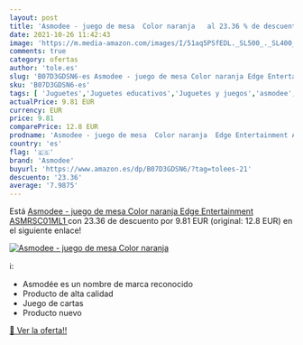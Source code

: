 ```yaml
---
layout: post
title: 'Asmodee - juego de mesa  Color naranja   al 23.36 % de descuento'
date: 2021-10-26 11:42:43
image: 'https://m.media-amazon.com/images/I/51aq5PSfEDL._SL500_._SL400_.jpg'
comments: true
category: ofertas
author: 'tole.es'
slug: 'B07D3GDSN6-es Asmodee - juego de mesa Color naranja Edge Entertainment...'
sku: 'B07D3GDSN6-es'
tags: [ 'Juguetes','Juguetes educativos','Juguetes y juegos','asmodee','de','juego','mesa', ]
actualPrice: 9.81 EUR
currency: EUR
price: 9.81
comparePrice: 12.8 EUR
prodname: 'Asmodee - juego de mesa  Color naranja  Edge Entertainment ASMRSC01ML1 '
country: 'es'
flag: '🇪🇸'
brand: 'Asmodee'
buyurl: 'https://www.amazon.es/dp/B07D3GDSN6/?tag=tolees-21'
descuento: '23.36'
average: '7.9875'
---
```


Está [Asmodee - juego de mesa  Color naranja  Edge Entertainment ASMRSC01ML1 ](https://www.amazon.es/dp/B07D3GDSN6/?tag=tolees-21) con 23.36 de descuento por 9.81 EUR (original: 12.8 EUR) en el siguiente enlace!

[![Asmodee - juego de mesa  Color naranja  ](https://m.media-amazon.com/images/I/51aq5PSfEDL._SL500_._SL400_.jpg)](https://www.amazon.es/dp/B07D3GDSN6/?tag=tolees-21)

ℹ️:

- Asmodée es un nombre de marca reconocido
- Producto de alta calidad
- Juego de cartas
- Producto nuevo

[🛒 Ver la oferta!!](https://www.amazon.es/dp/B07D3GDSN6/?tag=tolees-21)
